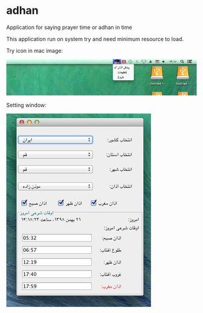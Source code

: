 # adhan
Application for saying prayer time or adhan in time

This application run on system try and need minimum resource to load.

Try icon in mac image:

![try image](https://raw.githubusercontent.com/adhan-ir/adhan/master/img/try.png)

Setting window:

![setting image](https://raw.githubusercontent.com/adhan-ir/adhan/master/img/setting.png)

